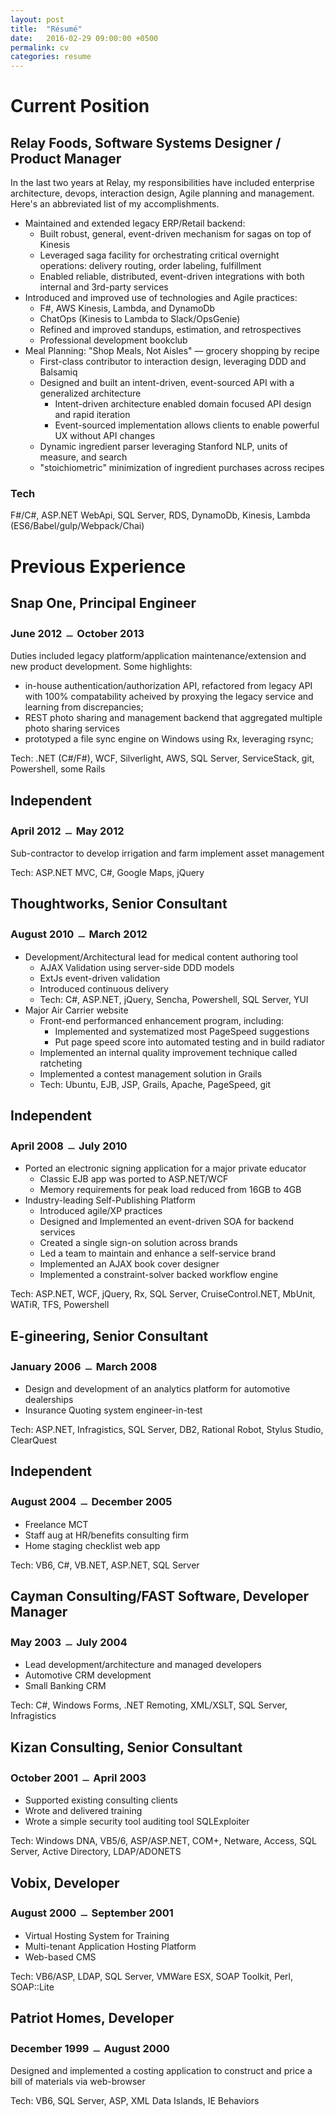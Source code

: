 ```yaml
---
layout: post
title:  "Résumé"
date:   2016-02-29 09:00:00 +0500
permalink: cv
categories: resume
---
```

Current Position
================

Relay Foods, Software Systems Designer / Product Manager
-----------------------------------
In the last two years at Relay, my responsibilities have included enterprise architecture, devops, interaction design, Agile planning and management. Here's an abbreviated list of my accomplishments.

* Maintained and extended legacy ERP/Retail backend:
  * Built robust, general, event-driven mechanism for sagas on top of Kinesis
  * Leveraged saga facility for orchestrating critical overnight operations:
delivery routing, order labeling, fulfillment
  * Enabled reliable, distributed, event-driven integrations with both internal
and 3rd-party services
* Introduced and improved use of technologies and Agile practices:
  * F#, AWS Kinesis, Lambda, and DynamoDb
  * ChatOps (Kinesis to Lambda to Slack/OpsGenie)
  * Refined and improved standups, estimation, and retrospectives
  * Professional development bookclub
* Meal Planning: "Shop Meals, Not Aisles" &mdash; grocery shopping by recipe
  * First-class contributor to interaction design, leveraging DDD and Balsamiq
  * Designed and built an intent-driven, event-sourced API with a generalized architecture
     - Intent-driven architecture enabled domain focused API design and rapid iteration
     - Event-sourced implementation allows clients to enable powerful UX without API changes
  * Dynamic ingredient parser leveraging Stanford NLP, units of measure, and search
  * "stoichiometric" minimization of ingredient purchases across recipes

### Tech
F#/C#, ASP.NET WebApi, SQL Server, RDS, DynamoDb, Kinesis, Lambda (ES6/Babel/gulp/Webpack/Chai)

Previous Experience
===================

## Snap One, Principal Engineer
### June 2012 ﹘ October 2013
Duties included legacy platform/application maintenance/extension and new
product development. Some highlights:

* in-house authentication/authorization API, refactored from legacy API with 100%
  compatability acheived by proxying the legacy service and learning from discrepancies;
* REST photo sharing and management backend that aggregated multiple photo sharing services
* prototyped a file sync engine on Windows using Rx, leveraging rsync;

Tech: .NET (C#/F#), WCF, Silverlight, AWS, SQL Server, ServiceStack, git, Powershell, some Rails

## Independent
### April 2012 ﹘ May 2012
Sub-contractor to develop irrigation and farm implement asset management

Tech: ASP.NET MVC, C#, Google Maps, jQuery

## Thoughtworks, Senior Consultant
### August 2010 ﹘ March 2012
* Development/Architectural lead for medical content authoring tool
  * AJAX Validation using server-side DDD models
  * ExtJs event-driven validation
  * Introduced continuous delivery
  * Tech: C#, ASP.NET, jQuery, Sencha, Powershell, SQL Server, YUI
* Major Air Carrier website
  * Front-end performanced enhancement program, including:
    * Implemented and systematized most PageSpeed suggestions
    * Put page speed score into automated testing and in build radiator
  * Implemented an internal quality improvement technique called ratcheting
  * Implemented a contest management solution in Grails
  * Tech: Ubuntu, EJB, JSP, Grails, Apache, PageSpeed, git

## Independent
### April 2008 ﹘ July 2010
* Ported an electronic signing application for a major private educator
  * Classic EJB app was ported to ASP.NET/WCF
  * Memory requirements for peak load reduced from 16GB to 4GB
* Industry-leading Self-Publishing Platform
  * Introduced agile/XP practices
  * Designed and Implemented an event-driven SOA for backend services
  * Created a single sign-on solution across brands
  * Led a team to maintain and enhance a self-service brand
  * Implemented an AJAX book cover designer
  * Implemented a constraint-solver backed workflow engine

Tech: ASP.NET, WCF, jQuery, Rx, SQL Server, CruiseControl.NET, MbUnit, WATiR, TFS, Powershell

## E-gineering, Senior Consultant
### January 2006 ﹘ March 2008
* Design and development of an analytics platform for automotive dealerships
* Insurance Quoting system engineer-in-test

Tech: ASP.NET, Infragistics, SQL Server, DB2, Rational Robot, Stylus Studio, ClearQuest

## Independent
### August 2004 ﹘ December 2005
* Freelance MCT
* Staff aug at HR/benefits consulting firm
* Home staging checklist web app

Tech: VB6, C#, VB.NET, ASP.NET, SQL Server

## Cayman Consulting/FAST Software, Developer Manager
### May 2003 ﹘ July 2004
* Lead development/architecture and managed developers
* Automotive CRM development
* Small Banking CRM

Tech: C#, Windows Forms, .NET Remoting, XML/XSLT, SQL Server, Infragistics

## Kizan Consulting, Senior Consultant
### October 2001 ﹘ April 2003
* Supported existing consulting clients
* Wrote and delivered training
* Wrote a simple security tool auditing tool SQLExploiter

Tech: Windows DNA, VB5/6, ASP/ASP.NET, COM+, Netware, Access, SQL Server, Active Directory, LDAP/ADONETS 

## Vobix, Developer
### August 2000 ﹘ September 2001
* Virtual Hosting System for Training
* Multi-tenant Application Hosting Platform
* Web-based CMS

Tech: VB6/ASP, LDAP, SQL Server, VMWare ESX, SOAP Toolkit, Perl, SOAP::Lite

## Patriot Homes, Developer
### December 1999 ﹘ August 2000
Designed and implemented a costing application to construct and price a bill of materials via web-browser

Tech: VB6, SQL Server, ASP, XML Data Islands, IE Behaviors
